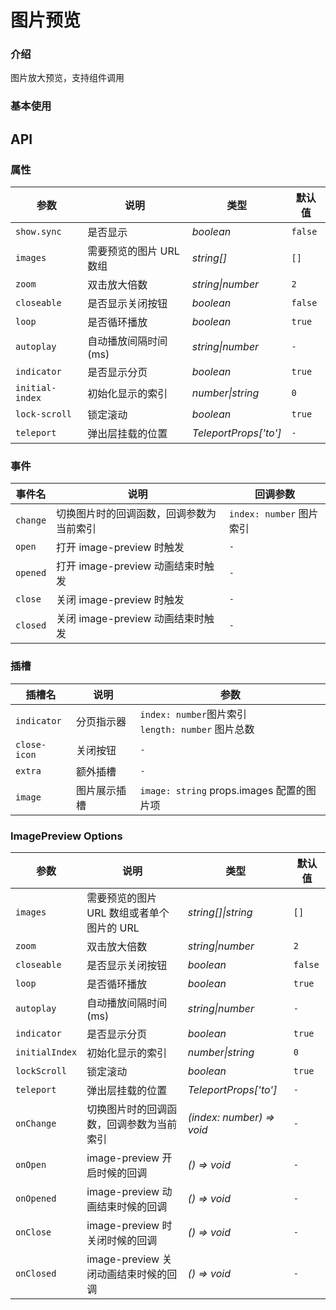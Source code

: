 # 图片预览

### 介绍

图片放大预览，支持组件调用

### 基本使用

## API

### 属性

| 参数            | 说明                    | 类型                  | 默认值  |
| --------------- | ----------------------- | --------------------- | ------- |
| `show.sync`     | 是否显示                | _boolean_             | `false` |
| `images`        | 需要预览的图片 URL 数组 | _string[]_            | `[]`    |
| `zoom`          | 双击放大倍数            | _string\|number_      | `2`     |
| `closeable`     | 是否显示关闭按钮        | _boolean_             | `false` |
| `loop`          | 是否循环播放            | _boolean_             | `true`  |
| `autoplay`      | 自动播放间隔时间 (ms)   | _string\|number_      | `-`     |
| `indicator`     | 是否显示分页            | _boolean_             | `true`  |
| `initial-index` | 初始化显示的索引        | _number\|string_      | `0`     |
| `lock-scroll`   | 锁定滚动                | _boolean_             | `true`  |
| `teleport`      | 弹出层挂载的位置        | _TeleportProps['to']_ | `-`     |

### 事件

| 事件名   | 说明                                     | 回调参数                 |
| -------- | ---------------------------------------- | ------------------------ |
| `change` | 切换图片时的回调函数，回调参数为当前索引 | `index: number` 图片索引 |
| `open`   | 打开 image-preview 时触发                | `-`                      |
| `opened` | 打开 image-preview 动画结束时触发        | `-`                      |
| `close`  | 关闭 image-preview 时触发                | `-`                      |
| `closed` | 关闭 image-preview 动画结束时触发        | `-`                      |

### 插槽

| 插槽名       | 说明         | 参数                                                 |
| ------------ | ------------ | ---------------------------------------------------- |
| `indicator`  | 分页指示器   | `index: number`图片索引<br>`length: number` 图片总数 |
| `close-icon` | 关闭按钮     | `-`                                                  |
| `extra`      | 额外插槽     | `-`                                                  |
| `image`      | 图片展示插槽 | `image: string` props.images 配置的图片项            |

### ImagePreview Options

| 参数           | 说明                                      | 类型                      | 默认值  |
| -------------- | ----------------------------------------- | ------------------------- | ------- |
| `images`       | 需要预览的图片 URL 数组或者单个图片的 URL | _string[]\|string_        | `[]`    |
| `zoom`         | 双击放大倍数                              | _string\|number_          | `2`     |
| `closeable`    | 是否显示关闭按钮                          | _boolean_                 | `false` |
| `loop`         | 是否循环播放                              | _boolean_                 | `true`  |
| `autoplay`     | 自动播放间隔时间 (ms)                     | _string\|number_          | `-`     |
| `indicator`    | 是否显示分页                              | _boolean_                 | `true`  |
| `initialIndex` | 初始化显示的索引                          | _number\|string_          | `0`     |
| `lockScroll`   | 锁定滚动                                  | _boolean_                 | `true`  |
| `teleport`     | 弹出层挂载的位置                          | _TeleportProps['to']_     | `-`     |
| `onChange`     | 切换图片时的回调函数，回调参数为当前索引  | _(index: number) => void_ | `-`     |
| `onOpen`       | image-preview 开启时候的回调              | _() => void_              | `-`     |
| `onOpened`     | image-preview 动画结束时候的回调          | _() => void_              | `-`     |
| `onClose`      | image-preview 时关闭时候的回调            | _() => void_              | `-`     |
| `onClosed`     | image-preview 关闭动画结束时候的回调      | _() => void_              | `-`     |
